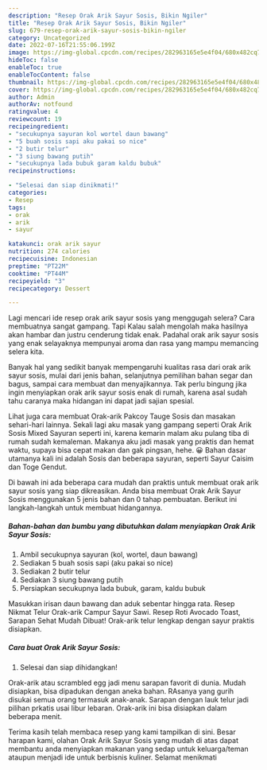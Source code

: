 ```yaml
---
description: "Resep Orak Arik Sayur Sosis, Bikin Ngiler"
title: "Resep Orak Arik Sayur Sosis, Bikin Ngiler"
slug: 679-resep-orak-arik-sayur-sosis-bikin-ngiler
category: Uncategorized
date: 2022-07-16T21:55:06.199Z
image: https://img-global.cpcdn.com/recipes/282963165e5e4f04/680x482cq70/orak-arik-sayur-sosis-foto-resep-utama.jpg
hideToc: false
enableToc: true
enableTocContent: false
thumbnail: https://img-global.cpcdn.com/recipes/282963165e5e4f04/680x482cq70/orak-arik-sayur-sosis-foto-resep-utama.jpg
cover: https://img-global.cpcdn.com/recipes/282963165e5e4f04/680x482cq70/orak-arik-sayur-sosis-foto-resep-utama.jpg
author: Admin
authorAv: notfound
ratingvalue: 4
reviewcount: 19
recipeingredient:
- "secukupnya sayuran kol wortel daun bawang"
- "5 buah sosis sapi aku pakai so nice"
- "2 butir telur"
- "3 siung bawang putih"
- "secukupnya lada bubuk garam kaldu bubuk"
recipeinstructions:

- "Selesai dan siap dinikmati!"
categories:
- Resep
tags:
- orak
- arik
- sayur

katakunci: orak arik sayur 
nutrition: 274 calories
recipecuisine: Indonesian
preptime: "PT22M"
cooktime: "PT44M"
recipeyield: "3"
recipecategory: Dessert

---
```



Lagi mencari ide resep orak arik sayur sosis yang menggugah selera? Cara membuatnya sangat gampang. Tapi Kalau salah mengolah maka hasilnya akan hambar dan justru cenderung tidak enak. Padahal orak arik sayur sosis yang enak selayaknya mempunyai aroma dan rasa yang mampu memancing selera kita.


Banyak hal yang sedikit banyak mempengaruhi kualitas rasa dari orak arik sayur sosis, mulai dari jenis bahan, selanjutnya pemilihan bahan segar dan bagus, sampai cara membuat dan menyajikannya. Tak perlu bingung jika ingin menyiapkan orak arik sayur sosis enak di rumah, karena asal sudah tahu caranya maka hidangan ini dapat jadi sajian spesial.

Lihat juga cara membuat Orak-arik Pakcoy Tauge Sosis dan masakan sehari-hari lainnya. Sekali lagi aku masak yang gampang seperti Orak Arik Sosis Mixed Sayuran seperti ini, karena kemarin malam aku pulang tiba di rumah sudah kemaleman. Makanya aku jadi masak yang praktis dan hemat waktu, supaya bisa cepat makan dan gak pingsan, hehe. 😀 Bahan dasar utamanya kali ini adalah Sosis dan beberapa sayuran, seperti Sayur Caisim dan Toge Gendut.


Di bawah ini ada beberapa cara mudah dan praktis untuk membuat orak arik sayur sosis yang siap dikreasikan. Anda bisa membuat Orak Arik Sayur Sosis menggunakan 5 jenis bahan dan 0 tahap pembuatan. Berikut ini langkah-langkah untuk membuat hidangannya.

<!--inarticleads1-->

##### Bahan-bahan dan bumbu yang dibutuhkan dalam menyiapkan Orak Arik Sayur Sosis:

1. Ambil secukupnya sayuran (kol, wortel, daun bawang)
1. Sediakan 5 buah sosis sapi (aku pakai so nice)
1. Sediakan 2 butir telur
1. Sediakan 3 siung bawang putih
1. Persiapkan secukupnya lada bubuk, garam, kaldu bubuk


Masukkan irisan daun bawang dan aduk sebentar hingga rata. Resep Nikmat Telur Orak-arik Campur Sayur Sawi. Resep Roti Avocado Toast, Sarapan Sehat Mudah Dibuat! Orak-arik telur lengkap dengan sayur praktis disiapkan. 

<!--inarticleads2-->

##### Cara buat Orak Arik Sayur Sosis:


1. Selesai dan siap dihidangkan!

Orak-arik atau scrambled egg jadi menu sarapan favorit di dunia. Mudah disiapkan, bisa dipadukan dengan aneka bahan. RAsanya yang gurih disukai semua orang termasuk anak-anak. Sarapan dengan lauk telur jadi pilihan prkatis usai libur lebaran. Orak-arik ini bisa disiapkan dalam beberapa menit. 

Terima kasih telah membaca resep yang kami tampilkan di sini. Besar harapan kami, olahan Orak Arik Sayur Sosis yang mudah di atas dapat membantu anda menyiapkan makanan yang sedap untuk keluarga/teman ataupun menjadi ide untuk berbisnis kuliner. Selamat menikmati
